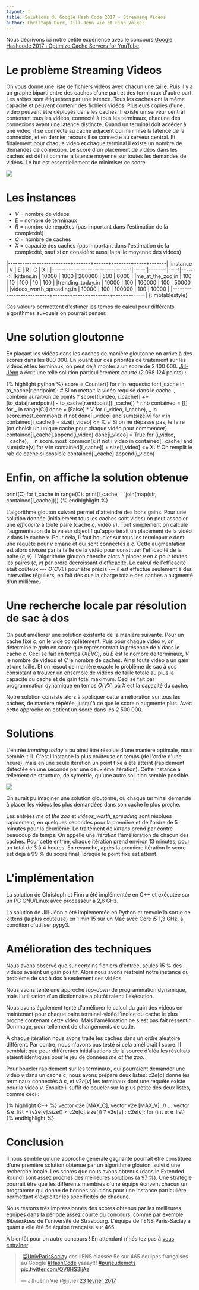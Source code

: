```yaml
---
layout: fr
title: Solutions du Google Hash Code 2017 - Streaming Videos
author: Christoph Dürr, Jill-Jênn Vie et Finn Völkel
---
```


Nous décrivons ici notre petite expérience avec le concours [Google Hashcode 2017 : Optimize Cache Servers for YouTube](https://hashcode.withgoogle.com/past_editions.html).

# Le problème Streaming Videos

On vous donne une liste de fichiers vidéos avec chacun une taille.  Puis il y a un graphe biparti entre des caches d'une part et des terminaux d'autre part.  Les arêtes sont étiquetées par une latence.  Tous les caches ont la même capacité et peuvent contenir des fichiers vidéos.  Plusieurs copies d'une vidéo peuvent être déployés dans les caches.  Il existe un serveur central contenant tous les vidéos, connecté à tous les terminaux, chacune des connexions ayant une latence distincte.  Quand un terminal doit accéder à une vidéo, il se connecte au cache adjacent qui minimise la latence de la connexion, et en dernier recours il se connecte au serveur central.
Et finalement pour chaque vidéo et chaque terminal il existe un nombre de demandes de connexion.
Le score d'un placement de vidéos dans les caches est défini comme la latence moyenne sur toutes les demandes de vidéos.  Le but est essentiellement de minimiser ce score.

![](/fr/images/streaming-videos.png)

# Les instances

- $V$ = nombre de vidéos
- $E$ = nombre de terminaux
- $R$ = nombre de requêtes (pas important dans l'estimation de la complexité)
- $C$ = nombre de caches
- $X$ = capacité des caches (pas important dans l'estimation de la complexité, sauf si on considère aussi la taille moyenne des vidéos)

|--------------------------+-------+------+--------+-----+-------|
|instance                  |     V |    E |      R |   C |     X |
|--------------------------|------:|-----:|-------:|----:|------:|
|kittens.in                | 10000 | 1000 | 200000 | 500 |  6000 |
|me_at_the_zoo.in          |   100 |   10 |    100 |  10 |   100 |
|trending_today.in         | 10000 |  100 | 100000 | 100 | 50000 |
|videos_worth_spreading.in | 10000 |  100 | 100000 | 100 | 10000 |
|--------------------------+-------+------+--------+-----+-------|
{:.mbtablestyle}

Ces valeurs permettent d'estimer les temps de calcul pour différents algorithmes auxquels on pourrait penser.

# Une solution gloutonne

En plaçant les vidéos dans les caches de manière gloutonne on arrive à des scores dans les 800 000.  En jouant sur des priorités de traitement sur les vidéos et les terminaux, on peut déjà monter à un score de 2 100 000.  [Jill-Jênn](https://github.com/jilljenn/hashcode2017/blob/master/try.py) a écrit une telle solution particulièrement courte (2 098 124 points) :

{% highlight python %}
score = Counter()
for r in requests:
    for i_cache in to_cache[r.endpoint]:
        # Si on mettait la vidéo requise dans le cache i, combien aurait-on de points ?
        score[(r.video, i_cache)] += (to_data[r.endpoint] - to_cache[r.endpoint][i_cache]) * r.nb
contained = [[] for _ in range(C)]
done = [False] * V
for (i_video, i_cache), _ in score.most_common():
    if not done[i_video] and sum(size[v] for v in contained[i_cache]) + size[i_video] <= X:
        # Si on ne dépasse pas, le faire (on choisit un unique cache pour chaque vidéo pour commencer)
        contained[i_cache].append(i_video)
        done[i_video] = True
for (i_video, i_cache), _ in score.most_common():
    if not i_video in contained[i_cache] and sum(size[v] for v in contained[i_cache]) + size[i_video] <= X:
        # On remplit le rab de cache si possible
        contained[i_cache].append(i_video)
# Enfin, on affiche la solution obtenue
print(C)
for i_cache in range(C):
    print(i_cache, ' '.join(map(str, contained[i_cache])))
{% endhighlight %}

L'algorithme glouton suivant permet d'atteindre des bons gains.  Pour une solution donnée (initialement tous les caches sont vides) on peut associer une *efficacité* à toute paire (cache $c$, vidéo $v$).  Tout simplement on calcule l'augmentation de la valeur objectif qu'apporterait un placement de la vidéo $v$ dans le cache $v$.  Pour cela, il faut boucler sur tous les terminaux $e$ dont une requête pour $v$ émane et qui sont connectés à $c$.  Cette augmentation est alors divisée par la taille de la vidéo pour constituer l'efficacité de la paire $(c,v)$.  L'algorithme glouton cherche alors à placer $v$ en $c$ pour toutes les paires $(c,v)$ par ordre décroissant d'efficacité.  Le calcul de l'efficacité était coûteux --- $O(CVE)$ pour être précis --- il est effectué seulement à des intervalles réguliers, en fait dès que la charge totale des caches a augmenté d'un millième.

# Une recherche locale par résolution de sac à dos

On peut améliorer une solution existante de la manière suivante. Pour un cache fixé $c$, on le vide complètement. Puis pour chaque vidéo $v$, on détermine le *gain* en score que représenterait la présence de $v$ dans le cache $c$. Ceci se fait en temps $O(EVC)$, où $E$ est le nombre de terminaux, $V$ le nombre de vidéos et $C$ le nombre de caches. Ainsi toute vidéo a un gain et une taille. Et on résout de manière exacte le problème de sac à dos consistant à trouver un ensemble de vidéos de taille totale au plus la capacité du cache et de gain total maximum. Ceci se fait par programmation dynamique en temps $O(VX)$ où $X$ est la capacité du cache.

Notre solution consiste alors à appliquer cette amélioration sur tous les caches, de manière répétée, jusqu'à ce que le score n'augmente plus.  Avec cette approche on obtient un score dans les 2 500 000.

# Solutions

L'entrée *trending today* a pu ainsi être résolue d'une manière optimale, nous semble-t-il. C'est l'instance la plus coûteuse en temps (de l'ordre d'une heure), mais en une seule itération un point fixe a été atteint (rapidement détectée en une seconde par une deuxième itération). Cette instance a tellement de structure, de symétrie, qu'une autre solution semble possible.

![](/fr/images/trending-today.png)

On aurait pu imaginer une solution gloutonne, où chaque terminal demande à placer les vidéos les plus demandées dans son cache le plus proche.

Les entrées *me at the zoo*  et *videos_worth_spreading* sont résolues rapidement, en quelques secondes pour la première et de l'ordre de 5 minutes pour la deuxième.  Le traitement de *kittens* prend par contre beaucoup de temps.  On appelle une *itération* l'amélioration de chacun des caches. Pour cette entrée, chaque itération prend environ 13 minutes, pour un total de 3 à 4 heures. En revanche, après la première itération le score est déjà à 99 % du score final, lorsque le point fixe est atteint.

# L'implémentation

La solution de Christoph et Finn a été implémentée en C++ et exécutée sur un PC GNU/Linux avec processeur à 2,6 GHz.

La solution de Jill-Jênn a été implementée en Python et renvoie la sortie de kittens (la plus coûteuse) en 1 min 15 sur un Mac avec Core i5 1,3 GHz, à condition d'utiliser pypy3.

# Amélioration des techniques

Nous avons observé que sur certains fichiers d'entrée, seules 15 % des vidéos avaient un gain positif. Alors nous avons restreint notre instance du problème de sac à dos à seulement ces vidéos.

Nous avons tenté une approche *top-down* de programmation dynamique, mais l'utilisation d'un dictionnaire a plutôt ralenti l'exécution.

Nous avons également tenté d'améliorer le calcul du gain des vidéos en maintenant pour chaque paire terminal-vidéo l'indice du cache le plus proche contenant cette vidéo.  Mais l'amélioration ne s'est pas fait ressentir.  Dommage, pour tellement de changements de code.

À chaque itération nous avons traité les caches dans un ordre aléatoire différent.  Par contre, nous n'avons pas testé si cela améliorait l  score.  Il semblait que pour différentes initialisations de la source d'aléa les résultats étaient identiques pour le jeu de données *me at the zoo*.

Pour boucler rapidement sur les terminaux, qui pourraient demander une vidéo $v$ dans un cache $c$, nous avons préparé deux listes: $c2e[c]$ donne les terminaux connectés à $c$, et $v2e[v]$ les terminaux dont une requête existe pour la vidéo $v$. Ensuite il suffit de boucler sur la plus petite des deux listes, comme ceci :

{% highlight C++ %}
vector<int> c2e [MAX_C];
vector<int> v2e [MAX_V];
// ...
    vector<int> & e_list = (v2e[v].size() < c2e[c].size()) ? v2e[v] : c2e[c];
    for (int e: e_list)
{% endhighlight %}

# Conclusion

Il nous semble qu'une approche générale gagnante pourrait être constituée d'une première solution obtenue par un algorithme glouton, suivi d'une recherche locale.  Les scores que nous avons obtenus (dans le Extended Round) sont assez proches des meilleures solutions (à 97 %). Une stratégie pourrait être que les différents membres d'une équipe écrivent chacun un programme qui donne de bonnes solutions pour une instance particulière, permettant d'exploiter les spécificités de chacune.

Nous restons très impressionnés des scores obtenus par les meilleures équipes dans la période assez courte du concours, comme par exemple *Bibeleskaes* de l'université de Strasbourg. L'équipe de l'ENS Paris-Saclay a quant à elle été 5e équipe française sur 465.

À bientôt pour un autre concours ! En attendant n'hésitez pas à [vous entraîner](/fr/).

<blockquote class="twitter-tweet" data-lang="fr"><p lang="fr" dir="ltr">.<a href="https://twitter.com/UnivParisSaclay">@UnivParisSaclay</a> des liENS classée 5e sur 465 équipes françaises au Google <a href="https://twitter.com/hashtag/HashCode?src=hash">#HashCode</a> yaaay!!! <a href="https://twitter.com/hashtag/purjeudemots?src=hash">#purjeudemots</a> <a href="https://t.co/QV8HS3ljAz">pic.twitter.com/QV8HS3ljAz</a></p>&mdash; Jill-Jênn Vie (@jjvie) <a href="https://twitter.com/jjvie/status/834882864034480129">23 février 2017</a></blockquote> <script async src="//platform.twitter.com/widgets.js" charset="utf-8"></script>
